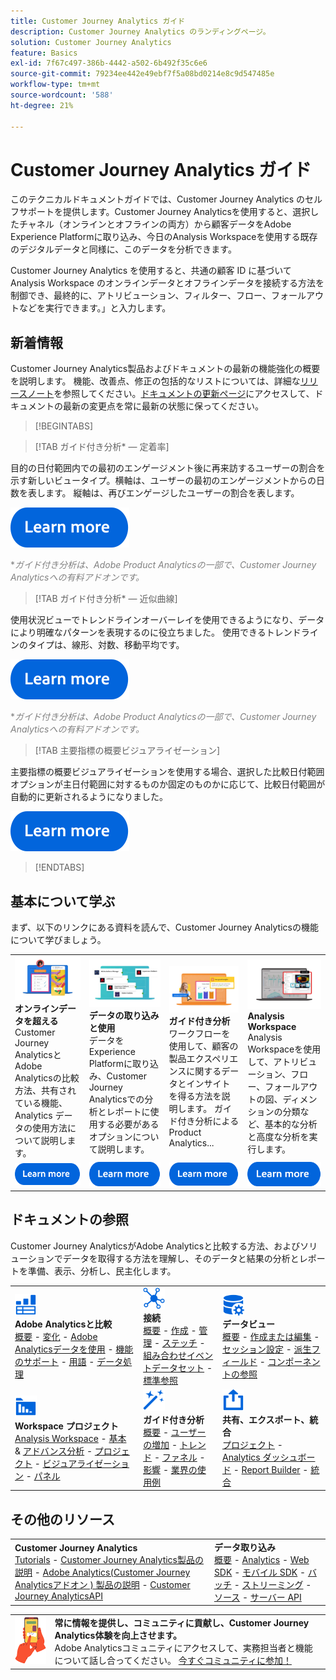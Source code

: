 ```yaml
---
title: Customer Journey Analytics ガイド
description: Customer Journey Analytics のランディングページ。
solution: Customer Journey Analytics
feature: Basics
exl-id: 7f67c497-386b-4442-a502-6b492f35c6e6
source-git-commit: 79234ee442e49ebf7f5a08bd0214e8c9d547485e
workflow-type: tm+mt
source-wordcount: '588'
ht-degree: 21%

---
```


# Customer Journey Analytics ガイド

このテクニカルドキュメントガイドでは、Customer Journey Analytics のセルフサポートを提供します。Customer Journey Analyticsを使用すると、選択したチャネル（オンラインとオフラインの両方）から顧客データをAdobe Experience Platformに取り込み、今日のAnalysis Workspaceを使用する既存のデジタルデータと同様に、このデータを分析できます。

Customer Journey Analytics を使用すると、共通の顧客 ID に基づいて Analysis Workspace のオンラインデータとオフラインデータを接続する方法を制御でき、最終的に、アトリビューション、フィルター、フロー、フォールアウトなどを実行できます。」と入力します。

## 新着情報

Customer Journey Analytics製品およびドキュメントの最新の機能強化の概要を説明します。 機能、改善点、修正の包括的なリストについては、詳細な[リリースノート](../release-notes/latest.md)を参照してください。[ドキュメントの更新ページ](../release-notes/doc-changes.md)にアクセスして、ドキュメントの最新の変更点を常に最新の状態に保ってください。

>[!BEGINTABS]

>[!TAB ガイド付き分析* — 定着率]

目的の日付範囲内での最初のエンゲージメント後に再来訪するユーザーの割合を示す新しいビュータイプ。横軸は、ユーザーの最初のエンゲージメントからの日数を表します。 縦軸は、再びエンゲージしたユーザーの割合を表します。

[![image](assets/learn-more-button.svg)](/help//guided-analysis/types/retention-rates.md)

<span style="color:gray">*_ガイド付き分析は、Adobe Product Analyticsの一部で、Customer Journey Analyticsへの有料アドオンです。_</span>




>[!TAB ガイド付き分析* — 近似曲線]

使用状況ビューでトレンドラインオーバーレイを使用できるようになり、データにより明確なパターンを表現するのに役立ちました。 使用できるトレンドラインのタイプは、線形、対数、移動平均です。

[![image](assets/learn-more-button.svg)](/help/guided-analysis/types/usage.md)

<span style="color:gray">*_ガイド付き分析は、Adobe Product Analyticsの一部で、Customer Journey Analyticsへの有料アドオンです。_</span>


>[!TAB 主要指標の概要ビジュアライゼーション]

主要指標の概要ビジュアライゼーションを使用する場合、選択した比較日付範囲オプションが主日付範囲に対するものか固定のものかに応じて、比較日付範囲が自動的に更新されるようになりました。

[![image](assets/learn-more-button.svg)](/help/analysis-workspace/visualizations/key-metric.md)

>[!ENDTABS]

## 基本について学ぶ

まず、以下のリンクにある資料を読んで、Customer Journey Analyticsの機能について学びましょう。

<table style="table-layout:fixed">
  <tr style="border: 0;">
    <td>
    <a href="/help/getting-started/aa-vs-cja/overview.md"><img src="./assets/aa-vs-cja.png"></a>
    <div><strong>オンラインデータを超える</strong><br/>Customer Journey AnalyticsとAdobe Analyticsの比較方法、共有されている機能、Analytics データの使用方法について説明します。</div>
    </td>
    <td>
    <a href="/help/data-ingestion/data-ingestion.md"><img src="./assets/data-ingestion.png"></a>
    <div><strong>データの取り込みと使用</strong><br/>データをExperience Platformに取り込み、Customer Journey Analyticsでの分析とレポートに使用する必要があるオプションについて説明します。</div>
    </td>
    <td>
    <a href="/help/guided-analysis/overview.md"><img src="./assets/product-analytics.png"></a>
    <div><strong>ガイド付き分析</strong><br/>ワークフローを使用して、顧客の製品エクスペリエンスに関するデータとインサイトを得る方法を説明します。 ガイド付き分析によるProduct Analytics...
    </div>
    </td>
    <td>
    <a href="/help/analysis-workspace/home.md"><img src="./assets/workspace.png"></a>
    <div><strong>Analysis Workspace</strong><br/>Analysis Workspaceを使用して、アトリビューション、フロー、フォールアウトの図、ディメンションの分類など、基本的な分析と高度な分析を実行します。</div>
    </td>
  </tr>
  <tr style="border: 0;">
    <td align="center"><a href="/help/getting-started/aa-vs-cja/overview.md"><img src="./assets/learn-more-button.svg"></a></td>
    <td align="center"><a href="/help/data-ingestion/data-ingestion.md"><img src="./assets/learn-more-button.svg"></a></td>
    <td align="center"><a href="/help/guided-analysis/overview.md"><img src="./assets/learn-more-button.svg"></a></td>
    <td align="center"><a href="/help/analysis-workspace/home.md"><img src="./assets/learn-more-button.svg"></a></td>
    </tr>
</table>

## ドキュメントの参照

Customer Journey AnalyticsがAdobe Analyticsと比較する方法、およびソリューションでデータを取得する方法を理解し、そのデータと結果の分析とレポートを準備、表示、分析し、民主化します。

<table style="table-layout:auto">
  <tr style="border: 0;">
    <td>
      <img src="./assets/analytics.svg" width="35px"><br/>
      <strong>Adobe Analyticsと比較</strong><br/><a href="/help/getting-started/aa-vs-cja/overview.md">概要</a> - <a href="/help/getting-started/aa-to-cja.md">変化</a> - <a href="/help/getting-started/aa-vs-cja/aa-data-in-cja.md">Adobe Analyticsデータを使用</a> - <a href="/help/getting-started/aa-vs-cja/cja-aa.md">機能のサポート</a> - <a href="/help/getting-started/aa-vs-cja/terminology.md">用語</a> - <a href="/help/getting-started/aa-vs-cja/data-processing-comparisons.md">データ処理</a>
    </td>
    <td>
      <img src="./assets/connections.svg" width="35px"><br/>
      <strong>接続</strong><br/><a href="/help/connections/overview.md">概要</a> - <a href="/help/connections/create-connection.md">作成</a> - <a href="/help/connections/manage-connections.md">管理</a> - <a href="/help/stitching/overview.md">ステッチ</a> - <a href="/help/connections/combined-dataset.md">組み合わせイベントデータセット</a> - <a href="/help/connections/standard-lookups.md">標準参照</a>
    </td>
     <td>
      <img src="./assets/dataviews.svg" width="35px"><br/>
      <strong>データビュー</strong><br/><a href="/help/data-views/data-views.md">概要</a> - <a href="/help/data-views/create-dataview.md">作成または編集</a> - <a href="/help/data-views/session-settings.md">セッション設定</a> - <a href="/help/data-views/derived-fields/derived-fields.md">派生フィールド</a> - <a href="/help/data-views/component-reference.md">コンポーネントの参照</a>
    </td>

</tr>
  <tr style="border: 0;">
    <td>
      <img src="./assets/workspace.svg" width="35px"><br/>
      <strong>Workspace プロジェクト</strong><br/><a href="/help/analysis-workspace/home.md">Analysis Workspace</a> - <a href="/help/analysis-workspace/perform-basic-analysis.md">基本 </a> &amp; <a href="/help/analysis-workspace/perform-adv-analysis.md">アドバンス分析</a> - <a href="/help/analysis-workspace/build-workspace-project/freeform-overview.md">プロジェクト</a> - <a href="/help/analysis-workspace/visualizations/freeform-analysis-visualizations.md">ビジュアライゼーション</a> - <a href="/help/analysis-workspace/c-panels/freeform-panel.md">パネル</a>
    </td>
    <td>
      <img src="./assets/guided-analysis.svg" width="35px"><br/>
      <strong>ガイド付き分析</strong><br/><a href="/help/guided-analysis/overview.md">概要</a> - <a href="/help/guided-analysis/types/active.md">ユーザーの増加</a> - <a href="/help/guided-analysis/types/usage.md">トレンド</a> - <a href="/help/guided-analysis/types/friction.md">ファネル</a> - <a href="/help/guided-analysis/types/release.md">影響</a> - <a href="/help/guided-analysis/industry-use-cases.md">業界の使用例</a>
    </td>
    <td>
      <img src="./assets/share.svg" width="35px"><br/>
      <strong>共有、エクスポート、統合</strong><br/><a href="/help/analysis-workspace/curate-share/share-projects.md">プロジェクト</a> - <a href="/help/mobile-app/home.md">Analytics ダッシュボード</a> - <a href="/help/report-builder/report-buider-overview.md">Report Builder</a>  - <a href="/help/integrations/overview.md">統合</a>
    </td>
  </tr>
</table>

## その他のリソース

<table style="table-layout:fixed"><tr style="border: 0;">
<td><strong>Customer Journey Analytics</strong><br/>
<a href="https://experienceleague.adobe.com/docs/customer-journey-analytics-learn/tutorials/overview.html" target="_blank">Tutorials</a> - <a href="https://helpx.adobe.com/legal/product-descriptions/customer-journey-analytics.html" target="_blank">Customer Journey Analytics製品の説明</a> - <a href="https://helpx.adobe.com/legal/product-descriptions/adobe-analytics-addon-customer-journey-analytics.html" target="_blank">Adobe Analytics(Customer Journey Analyticsアドオン ) 製品の説明</a> - <a href="https://developer.adobe.com/cja-apis/docs/" target="_blank">Customer Journey AnalyticsAPI</a>
</td>
<td><strong>データ取り込み</strong><br/><a href="/help/data-ingestion/data-ingestion.md">概要</a> - <a href="/help/data-ingestion/analytics.md">Analytics</a> - <a href="/help/data-ingestion/aepwebsdk.md">Web SDK</a> - <a href="/help/data-ingestion/aepmobilesdk.md">モバイル SDK</a> - <a href="/help/data-ingestion/batch.md">バッチ</a> - <a href="/help/data-ingestion/streaming.md">ストリーミング</a> - <a href="/help/data-ingestion/sources.md">ソース</a> - <a href="/help/data-ingestion/serverapi.md">サーバー API</a>
</td>
</tr></table>


<table style="table-layout:auto" class="tablelayout-is-fixed"><tbody><tr style="border: 0;"><td><img src="./assets/newsletter.png"></td><td>
<b>常に情報を提供し、コミュニティに貢献し、Customer Journey Analytics体験を向上させます。</b><br>Adobe Analyticsコミュニティにアクセスして、実務担当者と機能について話し合ってください。 <a href="https://experienceleaguecommunities.adobe.com/t5/adobe-analytics/ct-p/adobe-analytics-community?profile.language=ja">今すぐコミュニティに参加！</a></td></tr></tbody></table>

